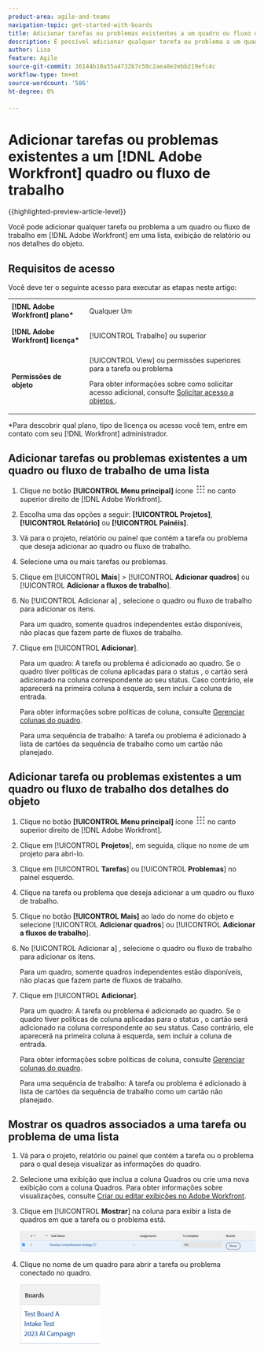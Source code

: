 ```yaml
---
product-area: agile-and-teams
navigation-topic: get-started-with-boards
title: Adicionar tarefas ou problemas existentes a um quadro ou fluxo de trabalho da Adobe Workfront
description: É possível adicionar qualquer tarefa ou problema a um quadro no Adobe Workfront a partir de uma lista ou exibição de relatório.
author: Lisa
feature: Agile
source-git-commit: 36144b10a55a4732b7c50c2aea8e2ebb219efc4c
workflow-type: tm+mt
source-wordcount: '586'
ht-degree: 0%

---
```


# Adicionar tarefas ou problemas existentes a um [!DNL Adobe Workfront] quadro ou fluxo de trabalho

{{highlighted-preview-article-level}}

Você pode adicionar qualquer tarefa ou problema a um quadro ou fluxo de trabalho em [!DNL Adobe Workfront] em uma lista, exibição de relatório ou nos detalhes do objeto.

## Requisitos de acesso

Você deve ter o seguinte acesso para executar as etapas neste artigo:

<table style="table-layout:auto">
 <col>
 <col>
 <tbody>
  <tr>
   <td role="rowheader"><strong>[!DNL Adobe Workfront] plano*</strong></td>
   <td> <p>Qualquer Um</p> </td>
  </tr>
  <tr>
   <td role="rowheader"><strong>[!DNL Adobe Workfront] licença*</strong></td>
   <td> <p>[!UICONTROL Trabalho] ou superior</p> </td>
  </tr>
  <tr>
   <td role="rowheader"><strong>Permissões de objeto</strong></td>
   <td> <p>[!UICONTROL View] ou permissões superiores para a tarefa ou problema</p> <p>Para obter informações sobre como solicitar acesso adicional, consulte <a href="/help/quicksilver/workfront-basics/grant-and-request-access-to-objects/request-access.md" class="MCXref xref">Solicitar acesso a objetos </a>.</p> </td>
  </tr>
 </tbody>
</table>

&#42;Para descobrir qual plano, tipo de licença ou acesso você tem, entre em contato com seu [!DNL Workfront] administrador.

## Adicionar tarefas ou problemas existentes a um quadro ou fluxo de trabalho de uma lista

1. Clique no botão **[!UICONTROL Menu principal]** ícone ![](assets/main-menu-icon.png) no canto superior direito de [!DNL Adobe Workfront].
1. Escolha uma das opções a seguir: **[!UICONTROL Projetos]**, **[!UICONTROL Relatório]** ou **[!UICONTROL Painéis]**.
1. Vá para o projeto, relatório ou painel que contém a tarefa ou problema que deseja adicionar ao quadro ou fluxo de trabalho.
1. Selecione uma ou mais tarefas ou problemas.
1. Clique em [!UICONTROL **Mais**] > [!UICONTROL **Adicionar quadros**] ou [!UICONTROL **Adicionar a fluxos de trabalho**].
1. No [!UICONTROL Adicionar a] , selecione o quadro ou fluxo de trabalho para adicionar os itens.

   Para um quadro, somente quadros independentes estão disponíveis, não placas que fazem parte de fluxos de trabalho.

1. Clique em [!UICONTROL **Adicionar**].

   Para um quadro: A tarefa ou problema é adicionado ao quadro. Se o quadro tiver políticas de coluna aplicadas para o status , o cartão será adicionado na coluna correspondente ao seu status. Caso contrário, ele aparecerá na primeira coluna à esquerda, sem incluir a coluna de entrada.

   Para obter informações sobre políticas de coluna, consulte [Gerenciar colunas do quadro](/help/quicksilver/agile/get-started-with-boards/manage-board-columns.md).

   Para uma sequência de trabalho: A tarefa ou problema é adicionado à lista de cartões da sequência de trabalho como um cartão não planejado.

## Adicionar tarefa ou problemas existentes a um quadro ou fluxo de trabalho dos detalhes do objeto

1. Clique no botão **[!UICONTROL Menu principal]** ícone ![](assets/main-menu-icon.png) no canto superior direito de [!DNL Adobe Workfront].
1. Clique em [!UICONTROL **Projetos**], em seguida, clique no nome de um projeto para abri-lo.
1. Clique em [!UICONTROL **Tarefas**] ou [!UICONTROL **Problemas**] no painel esquerdo.
1. Clique na tarefa ou problema que deseja adicionar a um quadro ou fluxo de trabalho.
1. Clique no botão **[!UICONTROL Mais]** ao lado do nome do objeto e selecione [!UICONTROL **Adicionar quadros**] ou [!UICONTROL **Adicionar a fluxos de trabalho**].
1. No [!UICONTROL Adicionar a] , selecione o quadro ou fluxo de trabalho para adicionar os itens.

   Para um quadro, somente quadros independentes estão disponíveis, não placas que fazem parte de fluxos de trabalho.

1. Clique em [!UICONTROL **Adicionar**].

   Para um quadro: A tarefa ou problema é adicionado ao quadro. Se o quadro tiver políticas de coluna aplicadas para o status , o cartão será adicionado na coluna correspondente ao seu status. Caso contrário, ele aparecerá na primeira coluna à esquerda, sem incluir a coluna de entrada.

   Para obter informações sobre políticas de coluna, consulte [Gerenciar colunas do quadro](/help/quicksilver/agile/get-started-with-boards/manage-board-columns.md).

   Para uma sequência de trabalho: A tarefa ou problema é adicionado à lista de cartões da sequência de trabalho como um cartão não planejado.

## Mostrar os quadros associados a uma tarefa ou problema de uma lista

1. Vá para o projeto, relatório ou painel que contém a tarefa ou o problema para o qual deseja visualizar as informações do quadro.
1. Selecione uma exibição que inclua a coluna Quadros ou crie uma nova exibição com a coluna Quadros.
Para obter informações sobre visualizações, consulte [Criar ou editar exibições no Adobe Workfront](/help/quicksilver/reports-and-dashboards/reports/reporting-elements/create-edit-views.md).
1. Clique em [!UICONTROL **Mostrar**] na coluna para exibir a lista de quadros em que a tarefa ou o problema está.

   ![Mostrar quadros na coluna](assets/show-boards-in-column.png)

1. Clique no nome de um quadro para abrir a tarefa ou problema conectado no quadro.

   ![Selecionar um quadro](assets/select-board-in-column.png)
